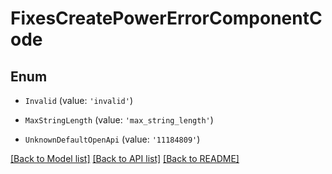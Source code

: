 # FixesCreatePowerErrorComponentCode


## Enum

* `Invalid` (value: `'invalid'`)

* `MaxStringLength` (value: `'max_string_length'`)

* `UnknownDefaultOpenApi` (value: `'11184809'`)

[[Back to Model list]](../README.md#documentation-for-models) [[Back to API list]](../README.md#documentation-for-api-endpoints) [[Back to README]](../README.md)
